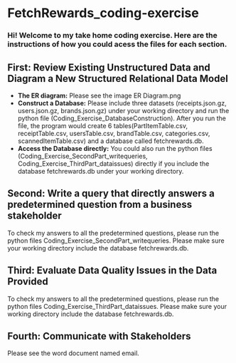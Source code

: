 # FetchRewards_coding-exercise

### Hi!  Welcome to my take home coding exercise. Here are the instructions of how you could acess the files for each section. 

## First: Review Existing Unstructured Data and Diagram a New Structured Relational Data Model
- **The ER diagram:** Please see the image ER Diagram.png<br/>
- **Construct a Database:** Please include three datasets (receipts.json.gz, users.json.gz, brands.json.gz) under your working directory and run the python file (Coding_Exercise_DatabaseConstruction). After you run the file, the program would create 6 tables(PartItemTable.csv, receiptTable.csv, usersTable.csv, brandTable.csv, categories.csv, scannedItemTable.csv) and a database called fetchrewards.db.<br/>
- **Access the Database directly:** You could also run the python files (Coding_Exercise_SecondPart_writequeries, Coding_Exercise_ThirdPart_dataissues) directly if you include the database fetchrewards.db under your working directory. 

## Second: Write a query that directly answers a predetermined question from a business stakeholder
To check my answers to all the predetermined questions, please run the python files Coding_Exercise_SecondPart_writequeries. Please make sure your working directory include the database fetchrewards.db. 

## Third: Evaluate Data Quality Issues in the Data Provided
To check my answers to all the predetermined questions, please run the python files Coding_Exercise_ThirdPart_dataissues. Please make sure your working directory include the database fetchrewards.db. 

## Fourth: Communicate with Stakeholders
Please see the word document named email. 
